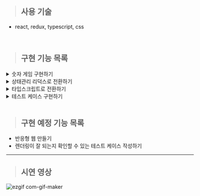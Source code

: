 > ## 사용 기술
- react, redux, typescript, css

<br />

> ## 구현 기능 목록

<details>
<summary>숫자 게임 구현하기</summary>
<div markdown="1">

- 컴퓨터가 각 자리의 숫자가 모두 다른 세자리 수 뽑게 하기  

- 인풋 태그 값으로 문자열을 입력하거나 혹은 세자리 수를 입력하고 제출 버튼 누르면 안내문구 내보내기  

- 입력한 값에 따른 결과 보여주기 (스트라이크, 볼, 포볼)  

- 실행 결과 기록하는 공간 만들기

- 1 입력했을 경우 게임 재시작, 2 입력했을 경우 게임 종료 문구 띄우기
  
- 전광판 부분에서 새로운 값 추가 시 스크롤 자동으로 내려가게 하기

</div>
</details>

<details>
<summary>상태관리 리덕스로 전환하기</summary>
  <a href="https://github.com/ka0824/react/blob/main/library/redux.md#%EA%B5%AC%ED%98%84-%EA%B3%BC%EC%A0%95">
    리덕스로 전환 과정
  </a>
</details>

<details>
<summary>타입스크립트로 전환하기</summary>
<div markdown="1">
<a href="https://github.com/ka0824/typescript/blob/main/feat/react_to_typescript.md">
    타입스크립트로 전환 과정
  </a>
</div>
</details>

<details>
<summary>테스트 케이스 구현하기</summary>
<div markdown="1">
<a href="https://github.com/ka0824/react/blob/main/library/jest.md">
    jest를 통해 함수 반환 값 테스트 구현 과정
  </a>
</div>
</details>
  
<br />

> ## 구현 예정 기능 목록

- 반응형 웹 만들기
- 렌더링이 잘 되는지 확인할 수 있는 테스트 케이스 작성하기

----------------------------------------------------

> ## 시연 영상

![ezgif com-gif-maker](https://user-images.githubusercontent.com/79782594/158919267-5f14cb78-6e0b-4ebb-8e52-f56a8de509fb.gif)
